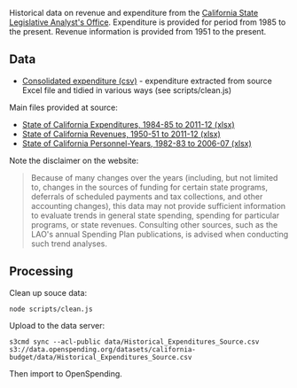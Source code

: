 Historical data on revenue and expenditure from the [California State Legislative
Analyst's Office][home]. Expenditure is provided for period from 1985 to the present.
Revenue information is provided from 1951 to the present.

[home]: http://www.lao.ca.gov/laoapp/LAOMenus/lao_menu_economics.aspx

## Data

* [Consolidated expenditure (csv)][exp-csv] - expenditure extracted from source
  Excel file and tidied in various ways (see scripts/clean.js)

[exp-csv]: http://data.openspending.org/datasets/california-budget/data/Historical_Expenditures_Source.csv

Main files provided at source:

* [State of California Expenditures, 1984-85 to 2011-12 (xlsx)][exp-xls]
* [State of California Revenues, 1950-51 to 2011-12 (xlsx)][rev-xls]
* [State of California Personnel-Years, 1982-83 to 2006-07 (xlsx)][personnel-xls]

[exp-xls]: http://www.lao.ca.gov/sections/econ_fiscal/Historical_Expenditures_Source.xlsx
[rev-xls]: http://www.lao.ca.gov/sections/econ_fiscal/Historical_Revenues.xlsx
[personnel-xls]: http://www.lao.ca.gov/sections/econ_fiscal/Historical_Personnel_Years.xls

Note the disclaimer on the website:

> Because of many changes over the years (including, but not limited to,
> changes in the sources of funding for certain state programs, deferrals of
> scheduled payments and tax collections, and other accounting changes), this
> data may not provide sufficient information to evaluate trends in general
> state spending, spending for particular programs, or state revenues.
> Consulting other sources, such as the LAO's annual Spending Plan
> publications, is advised when conducting such trend analyses.

## Processing

Clean up souce data:

    node scripts/clean.js

Upload to the data server:

    s3cmd sync --acl-public data/Historical_Expenditures_Source.csv s3://data.openspending.org/datasets/california-budget/data/Historical_Expenditures_Source.csv

Then import to OpenSpending.

